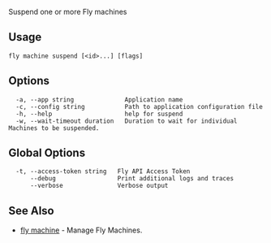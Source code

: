Suspend one or more Fly machines


## Usage
~~~
fly machine suspend [<id>...] [flags]
~~~

## Options

~~~
  -a, --app string              Application name
  -c, --config string           Path to application configuration file
  -h, --help                    help for suspend
  -w, --wait-timeout duration   Duration to wait for individual Machines to be suspended.
~~~

## Global Options

~~~
  -t, --access-token string   Fly API Access Token
      --debug                 Print additional logs and traces
      --verbose               Verbose output
~~~

## See Also

* [fly machine](/docs/flyctl/machine/)	 - Manage Fly Machines.

